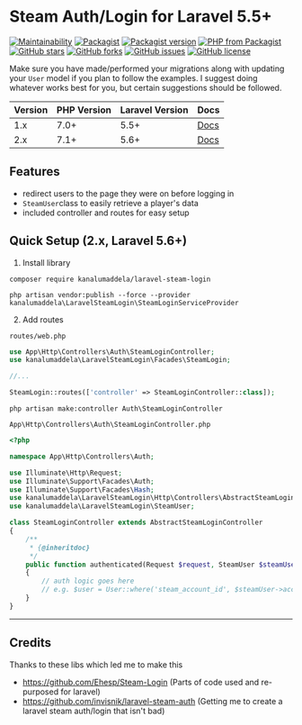 # Steam Auth/Login for Laravel 5.5+

[![Maintainability](https://api.codeclimate.com/v1/badges/2c8a9db3372f9c080791/maintainability)](https://codeclimate.com/github/kanalumaddela/laravel-steam-login/maintainability)
[![Packagist](https://img.shields.io/packagist/dt/kanalumaddela/laravel-steam-login.svg?style=flat-square&maxAge=3600)](https://packagist.org/packages/kanalumaddela/laravel-steam-login)
[![Packagist version](https://img.shields.io/packagist/v/kanalumaddela/laravel-steam-login.svg?style=flat-square)](https://packagist.org/packages/kanalumaddela/laravel-steam-login)
[![PHP from Packagist](https://img.shields.io/packagist/php-v/kanalumaddela/laravel-steam-login.svg?style=flat-square)](https://packagist.org/packages/kanalumaddela/laravel-steam-login)
[![GitHub stars](https://img.shields.io/github/stars/kanalumaddela/laravel-steam-login.svg?style=flat-square)](https://github.com/kanalumaddela/laravel-steam-login/stargazers)
[![GitHub forks](https://img.shields.io/github/forks/kanalumaddela/laravel-steam-login.svg?style=flat-square)](https://github.com/kanalumaddela/laravel-steam-login/network)
[![GitHub issues](https://img.shields.io/github/issues/kanalumaddela/laravel-steam-login.svg?style=flat-square)](https://github.com/kanalumaddela/laravel-steam-login/issues)
[![GitHub license](https://img.shields.io/github/license/kanalumaddela/laravel-steam-login.svg?style=flat-square)](https://github.com/kanalumaddela/laravel-steam-login/blob/master/LICENSE)

Make sure you have made/performed your migrations along with updating your `User` model if you plan to follow the examples. I suggest doing whatever works best for you, but certain suggestions should be followed.

| Version | PHP Version | Laravel Version | Docs |
| ------- | ----------- | --------------- | ---- |
| 1.x     | 7.0+        | 5.5+            | [Docs](https://github.com/kanalumaddela/laravel-steam-login/wiki/1.x) |
| 2.x     | 7.1+        | 5.6+            | [Docs](https://github.com/kanalumaddela/laravel-steam-login/wiki/2.x) |

## Features
  - redirect users to the page they were on before logging in
  - `SteamUser`class to easily retrieve a player's data
  - included controller and routes for easy setup

## Quick Setup (2.x, Laravel 5.6+)

1. Install library
```
composer require kanalumaddela/laravel-steam-login

php artisan vendor:publish --force --provider kanalumaddela\LaravelSteamLogin\SteamLoginServiceProvider
```

2. Add routes

`routes/web.php`
```php
use App\Http\Controllers\Auth\SteamLoginController;
use kanalumaddela\LaravelSteamLogin\Facades\SteamLogin;

//...

SteamLogin::routes(['controller' => SteamLoginController::class]);
```
```
php artisan make:controller Auth\SteamLoginController
```
`App\Http\Controllers\Auth\SteamLoginController.php`
```php
<?php

namespace App\Http\Controllers\Auth;

use Illuminate\Http\Request;
use Illuminate\Support\Facades\Auth;
use Illuminate\Support\Facades\Hash;
use kanalumaddela\LaravelSteamLogin\Http\Controllers\AbstractSteamLoginController;
use kanalumaddela\LaravelSteamLogin\SteamUser;

class SteamLoginController extends AbstractSteamLoginController
{
    /**
     * {@inheritdoc}
     */
    public function authenticated(Request $request, SteamUser $steamUser)
    {
        // auth logic goes here
        // e.g. $user = User::where('steam_account_id', $steamUser->accountId)->first();
    }
}
```

---

## Credits

Thanks to these libs which led me to make this
- https://github.com/Ehesp/Steam-Login (Parts of code used and re-purposed for laravel)
- https://github.com/invisnik/laravel-steam-auth (Getting me to create a laravel steam auth/login that isn't bad)
